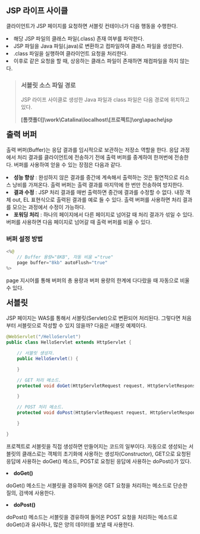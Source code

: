 <h2>JSP 라이프 사이클</h2>
<p>클라이언트가 JSP 페이지를 요청하면 서블릿 컨테이너가 다음 행동을 수행한다.</p>
<li>해당 JSP 파일의 클래스 파일(.class) 존재 여부를 파악한다. </li>
<li>JSP 파일을 Java 파일(.java)로 변환하고 컴파일하여 클래스 파일을 생성한다.</li>
<li>.class 파일을 실행하여 클라이언트 요청을 처리한다.</li>
<li>이후로 같은 요청을 할 때, 상응하는 클래스 파일이 존재하면 재컴파일을 하지 않는다.</li><p/>

> <h3>서블릿 소스 파일 경로</h3>
> <p>JSP 라이프 사이클로 생성한 Java 파일과 class 파일은 다음 경로에 위치하고 있다.</p>
> <p><b>[톰캣폴더]\work\Catalina\localhost\[프로젝트]\org\apache\jsp</b></p>

<h2>출력 버퍼</h2>
<p>출력 버퍼(Buffer)는 응답 결과를 임시적으로 보관하는 저장소 역할을 한다. 응답 과정에서 처리 결과를 클라이언트에 전송하기 전에 출력 버퍼를 중계하여 한꺼번에 전송한다. 버퍼를 사용하여 얻을 수 있는 장점은 다음과 같다.</p>
<li><b>성능 향상</b> : 완성하지 않은 결과를 중간에 계속해서 출력하는 것은 필연적으로 리소스 낭비를 가져온다. 출력 버퍼는 출력 결과를 마지막에 한 번만 전송하여 방지한다.</li>
<li><b>결과 수정</b> : JSP 처리 결과를 매번 출력하면 중간에 결과를 수정할 수 없다. 내장 객체 out, EL 표현식으로 출력된 결과를 예로 들 수 있다. 출력 버퍼를 사용하면 처리 결과를 모으는 과정에서 수정이 가능하다.</li>
<li><b>포워딩 처리</b> : 하나의 페이지에서 다른 페이지로 넘어갈 때 처리 결과가 섞일 수 있다. 버퍼를 사용하면 다음 페이지로 넘어갈 때 출력 버퍼를 비울 수 있다.</li>

<h3>버퍼 설정 방법</h3>

```java
<%@
    // Buffer 용량="8KB", 자동 비움 ="true"
    page buffer="8kb" autoFlush="true"
%>
```

<p>page 지시어를 통해 버퍼의 총 용량과 버퍼 용량의 한계에 다다랐을 때 자동으로 비울 수 있다.</p>

<h2>서블릿</h2>
<p>JSP 페이지는 WAS를 통해서 서블릿(Servlet)으로 변환되어 처리된다. 그렇다면 처음부터 서블릿으로 작성할 수 있지 않을까? 다음은 서블릿 예제이다.</p>

```java
@WebServlet("/HelloServlet")
public class HelloServlet extends HttpServlet {

    // 서블릿 생성자.
    public HelloServlet() {

    }

    // GET 처리 메소드.
    protected void doGet(HttpServletRequest request, HttpServletResponse response) {

    }

    // POST 처리 메소드.
    protected void doPost(HttpServletRequest request, HttpServletResponse response) {

    }

}
```

<p>프로젝트로 서블릿을 직접 생성하면 만들어지는 코드의 일부이다. 자동으로 생성되는 서블릿의 클래스로는 객체의 초기화에 사용하는 생성자(Constructor), GET으로 요청된 응답에 사용하는 doGet() 메소드, POST로 요청된 응답에 사용하는 doPost()가 있다.</p>

<li><b>doGet()</b></li>
<p>doGet() 메소드는 서블릿을 경유하여 들어온 GET 요청을 처리하는 메소드로 단순한 질의, 검색에 사용한다.</p>

<li><b>doPost()</b></li>
<p>doPost() 메소드는 서블릿을 경유하여 들어온 POST 요청을 처리하는 메소드로 doGet()과 유사하나, 많은 양의 데이터를 보낼 때 사용한다.</p>



<!-- CSS -->
<style>
    h2 {
        font-weight: bold;
        margin-top: 10px;
    }
    h3 {
        font-weight: bolder;
    }
    img {
        display: block;
        margin: 0px auto;
    }
</style>